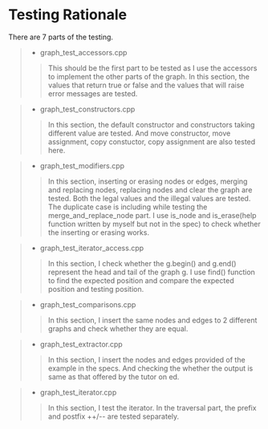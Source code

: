 # Testing Rationale
There are 7 parts of the testing.
> + graph_test_accessors.cpp
>>This should be the first part to be tested as I use the accessors to implement the other parts of the graph. In this section, the values that return true or false and the values that will raise error messages are tested.

> + graph_test_constructors.cpp
>> In this section, the default constructor and constructors taking different value are tested. And move constructor, move assignment, copy constuctor, copy assignment are also tested here.

> + graph_test_modifiers.cpp
>> In this section, inserting or erasing nodes or edges, merging and replacing nodes, replacing nodes and clear the graph are tested. Both the legal values and the illegal values are tested.
>> The duplicate case is including while testing the merge_and_replace_node part.
>> I use is_node and is_erase(help function written by myself but not in the spec) to check whether the inserting or erasing works.

> + graph_test_iterator_access.cpp
>>In this section, I check whether the g.begin() and g.end() represent the head and tail of the graph g. I use find() function to find the expected position and compare the expected position and testing position.

> + graph_test_comparisons.cpp
>>In this section, I insert the same nodes and edges to 2 different graphs and check whether they are equal.

> + graph_test_extractor.cpp
>>In this section, I insert the nodes and edges provided of the example in the specs. And checking the whether the output is same as that offered by the tutor on ed.

> + graph_test_iterator.cpp
>> In this section, I test the iterator. In the traversal part, the prefix and postfix ++/-- are tested separately.
